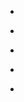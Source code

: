 
- [](/2021/04/1382290950483976200/)

- [](/2019/09/b3bdhszbmsx/)

- [](/2016/08/bixocq-bnvu/)

- [](/2015/08/6cpxvqmolj/)

- [](/2015/08/6qenvymod0/)
